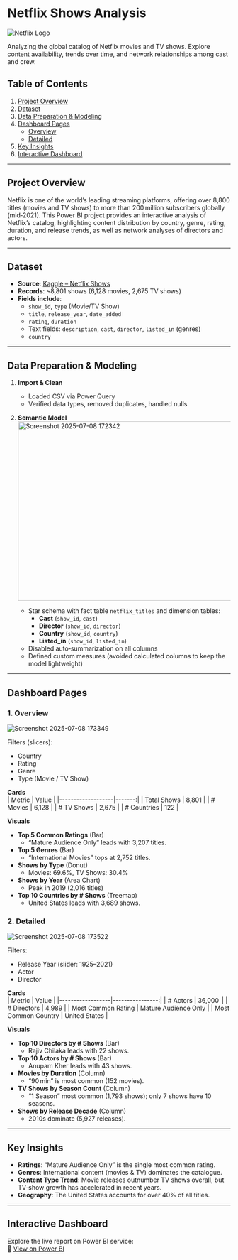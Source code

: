 # Netflix Shows Analysis

![Netflix Logo](https://upload.wikimedia.org/wikipedia/commons/0/08/Netflix_2015_logo.svg)

Analyzing the global catalog of Netflix movies and TV shows. Explore content availability, trends over time, and network relationships among cast and crew.

## Table of Contents

1. [Project Overview](#project-overview)  
2. [Dataset](#dataset)  
3. [Data Preparation & Modeling](#data-preparation--modeling)  
4. [Dashboard Pages](#dashboard-pages)  
   - [Overview](#1-overview)  
   - [Detailed](#2-detailed)  
5. [Key Insights](#key-insights)  
6. [Interactive Dashboard](#interactive-dashboard)

---

## Project Overview

Netflix is one of the world’s leading streaming platforms, offering over 8,800 titles (movies and TV shows) to more than 200 million subscribers globally (mid‑2021). This Power BI project provides an interactive analysis of Netflix’s catalog, highlighting content distribution by country, genre, rating, duration, and release trends, as well as network analyses of directors and actors.

---

## Dataset

- **Source**: [Kaggle – Netflix Shows](https://www.kaggle.com/datasets/shivamb/netflix-shows)  
- **Records**: ~8,801 shows (6,128 movies, 2,675 TV shows)  
- **Fields include**:
  - `show_id`, `type` (Movie/TV Show)  
  - `title`, `release_year`, `date_added`  
  - `rating`, `duration`  
  - Text fields: `description`, `cast`, `director`, `listed_in` (genres)  
  - `country`  

---

## Data Preparation & Modeling

1. **Import & Clean**  
   - Loaded CSV via Power Query  
   - Verified data types, removed duplicates, handled nulls  
2. **Semantic Model**
   <img width="917" height="404" alt="Screenshot 2025-07-08 172342" src="https://github.com/user-attachments/assets/5911e603-2ae4-4ee4-a31b-2c4ad9e30c14" />

   - Star schema with fact table `netflix_titles` and dimension tables:
     - **Cast** (`show_id`, `cast`)  
     - **Director** (`show_id`, `director`)  
     - **Country** (`show_id`, `country`)  
     - **Listed_in** (`show_id`, `listed_in`)  
   - Disabled auto‑summarization on all columns  
   - Defined custom measures (avoided calculated columns to keep the model lightweight)

---

## Dashboard Pages

### 1. Overview
![Screenshot 2025-07-08 173349](https://github.com/user-attachments/assets/df6e4b30-9f85-4d30-a2c4-dfb7b7422903)

Filters (slicers):
- Country  
- Rating  
- Genre  
- Type (Movie / TV Show)  

**Cards**  
| Metric            | Value  |
|-------------------|-------:|
| Total Shows       | 8,801  |
| # Movies          | 6,128  |
| # TV Shows        | 2,675  |
| # Countries       | 122    |

**Visuals**  
- **Top 5 Common Ratings** (Bar)  
  - “Mature Audience Only” leads with 3,207 titles.  
- **Top 5 Genres** (Bar)  
  - “International Movies” tops at 2,752 titles.  
- **Shows by Type** (Donut)  
  - Movies: 69.6%, TV Shows: 30.4%  
- **Shows by Year** (Area Chart)  
  - Peak in 2019 (2,016 titles)  
- **Top 10 Countries by # Shows** (Treemap)  
  - United States leads with 3,689 shows.

### 2. Detailed
![Screenshot 2025-07-08 173522](https://github.com/user-attachments/assets/f299ed77-7334-45d1-a1a2-c11471cf1faa)

Filters:
- Release Year (slider: 1925–2021)  
- Actor  
- Director  

**Cards**  
| Metric           | Value           |
|------------------|----------------:|
| # Actors         | 36,000          |
| # Directors      | 4,989           |
| Most Common Rating  | Mature Audience Only |
| Most Common Country | United States    |

**Visuals**  
- **Top 10 Directors by # Shows** (Bar)  
  - Rajiv Chilaka leads with 22 shows.  
- **Top 10 Actors by # Shows** (Bar)  
  - Anupam Kher leads with 43 shows.  
- **Movies by Duration** (Column)  
  - “90 min” is most common (152 movies).  
- **TV Shows by Season Count** (Column)  
  - “1 Season” most common (1,793 shows); only 7 shows have 10 seasons.  
- **Shows by Release Decade** (Column)  
  - 2010s dominate (5,927 releases).

---

## Key Insights

- **Ratings**: “Mature Audience Only” is the single most common rating.  
- **Genres**: International content (movies & TV) dominates the catalogue.  
- **Content Type Trend**: Movie releases outnumber TV shows overall, but TV‑show growth has accelerated in recent years.  
- **Geography**: The United States accounts for over 40% of all titles.  

---

## Interactive Dashboard

Explore the live report on Power BI service:  
🔗 [View on Power BI](https://app.powerbi.com/view?r=eyJrIjoiODIwOTcyODAtNTY0NS00ZWM5LTgyMzYtMjA3NjMyM2E3OWJlIiwidCI6IjhmY2Y0Y2Q5LTJmZTQtNDU3MS04NDMxLWIxN2MzZjI5ZWZiMyJ9&pageName=d753bf8729c9ca0a9c01)

